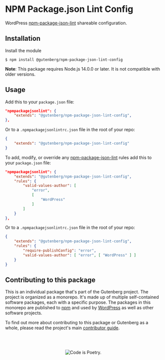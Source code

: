 # NPM Package.json Lint Config

WordPress [npm-package-json-lint](https://github.com/tclindner/npm-package-json-lint) shareable configuration.

## Installation

Install the module

```shell
$ npm install @gutenberg/npm-package-json-lint-config
```

**Note**: This package requires Node.js 14.0.0 or later. It is not compatible with older versions.

## Usage

Add this to your `package.json` file:

```json
"npmpackagejsonlint": {
	"extends": "@gutenberg/npm-package-json-lint-config",
},
```

Or to a `.npmpackagejsonlintrc.json` file in the root of your repo:

```json
{
	"extends": "@gutenberg/npm-package-json-lint-config"
}
```

To add, modify, or override any [npm-package-json-lint](https://github.com/tclindner/npm-package-json-lint/wiki) rules add this to your `package.json` file:

```json
"npmpackagejsonlint": {
	"extends": "@gutenberg/npm-package-json-lint-config",
	"rules": {
		"valid-values-author": [
			"error",
			[
				"WordPress"
			]
		]
	}
},
```

Or to a `.npmpackagejsonlintrc.json` file in the root of your repo:

```json
{
	"extends": "@gutenberg/npm-package-json-lint-config",
	"rules": {
		"require-publishConfig": "error",
		"valid-values-author": [ "error", [ "WordPress" ] ]
	}
}
```

## Contributing to this package

This is an individual package that's part of the Gutenberg project. The project is organized as a monorepo. It's made up of multiple self-contained software packages, each with a specific purpose. The packages in this monorepo are published to [npm](https://www.npmjs.com/) and used by [WordPress](https://make.wordpress.org/core/) as well as other software projects.

To find out more about contributing to this package or Gutenberg as a whole, please read the project's main [contributor guide](https://github.com/WordPress/gutenberg/tree/HEAD/CONTRIBUTING.md).

<br /><br /><p align="center"><img src="https://s.w.org/style/images/codeispoetry.png?1" alt="Code is Poetry." /></p>
